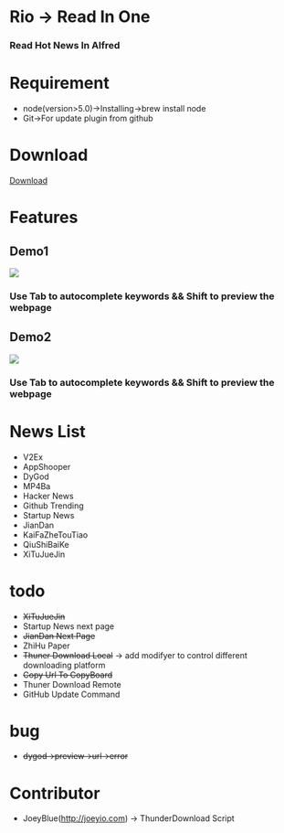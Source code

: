 # Rio -> Read In One
### Read Hot News In Alfred

# Requirement

- node(version>5.0)->Installing->brew install node
- Git->For update plugin from github

# Download

[Download](https://github.com/epirus/rio-alfredworkflow/files/270390/rio.zip)

# Features

## Demo1

![](https://raw.githubusercontent.com/epirus/i/master/rio-demo.gif)

### Use Tab to autocomplete keywords && Shift to preview the webpage
## Demo2

![](https://github.com/epirus/i/blob/master/rio-demo1.gif)

### Use Tab to autocomplete keywords && Shift to preview the webpage

# News List

- V2Ex
- AppShooper
- DyGod
- MP4Ba
- Hacker News
- Github Trending
- Startup News
- JianDan
- KaiFaZheTouTiao
- QiuShiBaiKe
- XiTuJueJin

# todo

- ~~XiTuJueJin~~
- Startup News  next page
- ~~JianDan Next Page~~
- ZhiHu Paper
- ~~Thuner Download Local~~ -> add modifyer to control different downloading platform
- ~~Copy Url To CopyBoard~~
- Thuner Download Remote
- GitHub Update Command

# bug

- ~~dygod->preview->url->error~~

# Contributor
- JoeyBlue(http://joeyio.com) -> ThunderDownload Script
